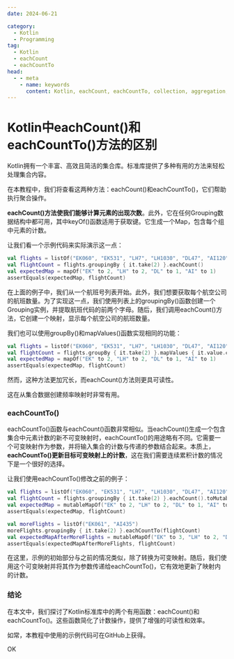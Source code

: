 ```yaml
---
date: 2024-06-21

category:
  - Kotlin
  - Programming
tag:
  - Kotlin
  - eachCount
  - eachCountTo
head:
  - - meta
    - name: keywords
      content: Kotlin, eachCount, eachCountTo, collection, aggregation, tutorial
---
```


# Kotlin中eachCount()和eachCountTo()方法的区别

Kotlin拥有一个丰富、高效且简洁的集合库。标准库提供了多种有用的方法来轻松处理集合内容。

在本教程中，我们将查看这两种方法：eachCount()和eachCountTo()，它们帮助执行聚合操作。

**eachCount()方法使我们能够计算元素的出现次数**。此外，它在任何Grouping数据结构中都可用，其中keyOf()函数适用于获取键。它生成一个Map，包含每个组中元素的计数。

让我们看一个示例代码来实际演示这一点：

```kotlin
val flights = listOf("EK060", "EK531", "LH7", "LH1030", "DL47", "AI120")
val flightCount = flights.groupingBy { it.take(2) }.eachCount()
val expectedMap = mapOf("EK" to 2, "LH" to 2, "DL" to 1, "AI" to 1)
assertEquals(expectedMap, flightCount)
```

在上面的例子中，我们从一个航班号列表开始。此外，我们想要获取每个航空公司的航班数量。为了实现这一点，我们使用列表上的groupingBy()函数创建一个Grouping实例，并提取航班代码的前两个字母。随后，我们调用eachCount()方法，它创建一个映射，显示每个航空公司的航班数量。

我们也可以使用groupBy()和mapValues()函数实现相同的功能：

```kotlin
val flights = listOf("EK060", "EK531", "LH7", "LH1030", "DL47", "AI120")
val flightCount = flights.groupBy { it.take(2) }.mapValues { it.value.count() }
val expectedMap = mapOf("EK" to 2, "LH" to 2, "DL" to 1, "AI" to 1)
assertEquals(expectedMap, flightCount)
```

然而，这种方法更加冗长，而eachCount()方法则更具可读性。

这在从集合数据创建频率映射时非常有用。

### eachCountTo()

eachCountTo()函数与eachCount()函数非常相似。当eachCount()生成一个包含集合中元素计数的新不可变映射时，eachCountTo()的用途略有不同。它需要一个可变映射作为参数，并将输入集合的计数与传递的参数结合起来。本质上，**eachCountTo()更新目标可变映射上的计数**，这在我们需要连续累积计数的情况下是一个很好的选择。

让我们使用eachCountTo()修改之前的例子：

```kotlin
val flights = listOf("EK060", "EK531", "LH7", "LH1030", "DL47", "AI120")
val flightCount = flights.groupingBy { it.take(2) }.eachCount().toMutableMap()
val expectedMap = mutableMapOf("EK" to 2, "LH" to 2, "DL" to 1, "AI" to 1)
assertEquals(expectedMap, flightCount)

val moreFlights = listOf("EK061", "AI435")
moreFlights.groupingBy { it.take(2) }.eachCountTo(flightCount)
val expectedMapAfterMoreFlights = mutableMapOf("EK" to 3, "LH" to 2, "DL" to 1, "AI" to 2)
assertEquals(expectedMapAfterMoreFlights, flightCount)
```

在这里，示例的初始部分与之前的情况类似，除了转换为可变映射。随后，我们使用这个可变映射并将其作为参数传递给eachCountTo()，它有效地更新了映射内的计数。

### 结论

在本文中，我们探讨了Kotlin标准库中的两个有用函数：eachCount()和eachCountTo()。这些函数简化了计数操作，提供了增强的可读性和效率。

如常，本教程中使用的示例代码可在GitHub上获得。

OK
